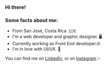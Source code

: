 ### Hi there! 


### Some facts about me: 
- From San José, Costa Rica. 🇨🇷
- I'm a web developer and graphic designer. 🖥️ 
- Currently working as Front End developer.🤓
- I'm in love with UI/UX. 🎨

You can find me on [LinkedIn][1], or on [Instagram][2].✨

[1]: https://www.linkedin.com/in/mfbolanosc/
[2]: https://www.instagram.com/mbolanosc/



